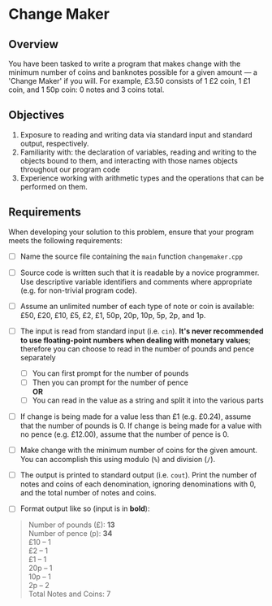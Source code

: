 # Change Maker
## Overview
You have been tasked to write a program that makes change with the minimum number of coins and banknotes possible for a given amount &mdash; a 'Change Maker' if you will. For example, &pound;3.50 consists of 1 &pound;2 coin, 1 &pound;1 coin, and 1 50p coin: 0 notes and 3 coins total.

## Objectives
1. Exposure to reading and writing data via standard input and standard output, respectively.
2. Familiarity with: the declaration of variables, reading and writing to the objects bound to them, and interacting with those names objects throughout our program code
3. Experience working with arithmetic types and the operations that can be performed on them.

## Requirements
When developing your solution to this problem, ensure that your program meets the following requirements:
- [ ] Name the source file containing the `main` function `changemaker.cpp`
- [ ] Source code is written such that it is readable by a novice programmer. Use descriptive variable identifiers and comments where appropriate (e.g. for non-trivial program code).
- [ ] Assume an unlimited number of each type of note or coin is available: &pound;50, &pound;20, &pound;10, &pound;5, &pound;2, &pound;1, 50p, 20p, 10p, 5p, 2p, and 1p.
- [ ] The input is read from standard input (i.e. `cin`). **It's never recommended to use floating-point numbers when dealing with monetary values**; therefore you can choose to read in the number of pounds and pence separately
    - [ ] You can first prompt for the number of pounds
    - [ ] Then you can prompt for the number of pence  
    **OR**
    - [ ] You can read in the value as a string and split it into the various parts
- [ ] If change is being made for a value less than &pound;1 (e.g. &pound;0.24), assume that the number of pounds is 0. If change is being made for a value with no pence (e.g. &pound;12.00), assume that the number of pence is 0.
- [ ] Make change with the minimum number of coins for the given amount. You can accomplish this using modulo (`%`) and division (`/`).
- [ ] The output is printed to standard output (i.e. `cout`). Print the number of notes and coins of each denomination, ignoring denominations with 0, and the total number of notes and coins.

- [ ] Format output like so (input is in **bold**):
> Number of pounds (&pound;): **13**  
> Number of pence (p): **34**  
&pound;10 &ndash; 1  
&pound;2 &ndash; 1  
&pound;1 &ndash; 1  
20p &ndash; 1  
10p &ndash; 1  
2p &ndash; 2  
Total Notes and Coins: 7
